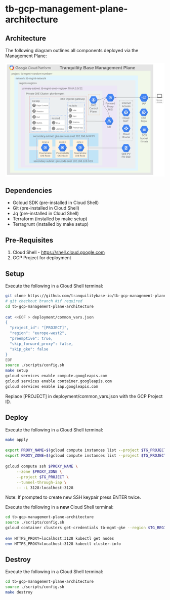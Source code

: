 # tb-gcp-management-plane-architecture

## Architecture

The following diagram outlines all components deployed via the Management Plane:

![architecture](docs/architecture.png)

## Dependencies
* Gcloud SDK (pre-installed in Cloud Shell)
* Git (pre-installed in Cloud Shell)
* Jq (pre-installed in Cloud Shell)
* Terraform (installed by make setup)
* Terragrunt (installed by make setup)

## Pre-Requisites
1. Cloud Shell - https://shell.cloud.google.com
1. GCP Project for deployment

## Setup
Execute the following in a Cloud Shell terminal:

```bash
git clone https://github.com/tranquilitybase-io/tb-gcp-management-plane-architecture.git
# git checkout branch #if required
cd tb-gcp-management-plane-architecture

cat <<EOF > deployment/common_vars.json
{
  "project_id": "[PROJECT]",
  "region": "europe-west2",
  "preemptive": true,
  "skip_forward_proxy": false,
  "skip_gke": false
}
EOF
source ./scripts/config.sh
make setup
gcloud services enable compute.googleapis.com
gcloud services enable container.googleapis.com
gcloud services enable iap.googleapis.com
```
Replace [PROJECT] in deployment/common_vars.json with the GCP Project ID.

## Deploy
Execute the following in a Cloud Shell terminal:
```bash
make apply

export PROXY_NAME=$(gcloud compute instances list --project $TG_PROJECT --format="value(name)" --filter=forward)
export PROXY_ZONE=$(gcloud compute instances list --project $TG_PROJECT --format="value(zone)" --filter=forward)

gcloud compute ssh $PROXY_NAME \
     --zone $PROXY_ZONE \
     --project $TG_PROJECT \
     --tunnel-through-iap \
     -- -L 3128:localhost:3128
```

Note: If prompted to create new SSH keypair press ENTER twice.

Execute the following in a **new** Cloud Shell terminal:
```bash
cd tb-gcp-management-plane-architecture
source ./scripts/config.sh
gcloud container clusters get-credentials tb-mgmt-gke --region $TG_REGION
 
env HTTPS_PROXY=localhost:3128 kubectl get nodes
env HTTPS_PROXY=localhost:3128 kubectl cluster-info
```

## Destroy
Execute the following in a Cloud Shell terminal:
```bash
cd tb-gcp-management-plane-architecture
source ./scripts/config.sh
make destroy
```
